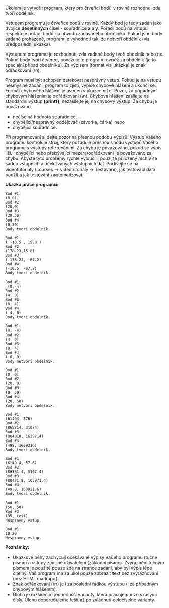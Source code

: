 Úkolem je vytvořit program, který pro čtveřici bodů v rovině rozhodne, zda tvoří obdélník.

Vstupem programu je čtveřice bodů v rovině. Každý bod je tedy zadán jako dvojice **desetinných** čísel - souřadnice **x** a **y**. Pořadí bodů na vstupu respektuje pořadí bodů na obvodu zadávaného obdélníku. Pokud jsou body zadané proházeně, program je vyhodnotí tak, že netvoří obdélník (viz předposlední ukázka).

Výstupem programu je rozhodnutí, zda zadané body tvoří obdélník nebo ne. Pokud body tvoří čtverec, považuje to program rovněž za obdélník (je to speciální případ obdélníku). Za výpisem (formát viz ukázka) je znak odřádkování (\n).

Program musí být schopen detekovat nesprávný vstup. Pokud je na vstupu nesmyslné zadání, program to zjistí, vypíše chybové hlášení a ukončí se. Formát chybového hlášení je uveden v ukázce níže. Pozor, za případným chybovým hlášením je odřádkování (\n). Chybová hlášení zasílejte na standardní výstup **(printf)**, nezasílejte jej na chybový výstup. Za chybu je považováno:

- nečíselná hodnota souřadnice,
- chybějící/nesprávný oddělovač (závorka, čárka) nebo
- chybějící souřadnice.

Při programování si dejte pozor na přesnou podobu výpisů. Výstup Vašeho programu kontroluje stroj, který požaduje přesnou shodu výstupů Vašeho programu s výstupy referenčními. Za chybu je považováno, pokud se výpis liší. I chybějící nebo přebývající mezera/odřádkování je považováno za chybu. Abyste tyto problémy rychle vyloučili, použijte přiložený archiv se sadou vstupních a očekávaných výstupních dat. Podívejte se na videotutoriály (courses -> videotutoriály -> Testování), jak testovací data použít a jak testování zautomatizovat.

**Ukázka práce programu:**
```
Bod #1:
(0,0)
Bod #2:
(20,0)
Bod #3:
(20,50)
Bod #4:
(0,50)
Body tvori obdelnik.

Bod #1:
( -10.5 , 15.8 )
Bod #2:
(178.23,15.8)
Bod #3:
( 178.23, -67.2)
Bod #4:
(-10.5, -67.2)
Body tvori obdelnik.

Bod #1:
 (0,-4)
Bod #2:
(4, 0)
Bod #3:
(0, 4)
Bod #4:
(-4, 0)
Body tvori obdelnik.

Bod #1:
(0, -4)
Bod #2:
(4, 0)
Bod #3:
(0, 4)
Bod #4:
(-6, 0)
Body netvori obdelnik.

Bod #1:
(0, 0)
Bod #2:
(20, 0)
Bod #3:
(0, 50)
Bod #4:
(20, 50)
Body netvori obdelnik.

Bod #1:
(61494, 576)
Bod #2:
(865814, 31074)
Bod #3:
(804818, 1639714)
Bod #4:
(498, 1609216)
Body tvori obdelnik.

Bod #1:
(6149.4, 57.6)
Bod #2:
(86581.4, 3107.4)
Bod #3:
(80481.8, 163971.4)
Bod #4:
(49.8, 160921.6)
Body tvori obdelnik.

Bod #1:
(50, 50)
Bod #2:
(35, test)
Nespravny vstup.

Bod #1:
10,20
Nespravny vstup.
```

**Poznámky:**
- Ukázkové běhy zachycují očekávané výpisy Vašeho programu (tučné písmo) a vstupy zadané uživatelem (základní písmo). Zvýraznění tučným písmem je použité pouze zde na stránce zadání, aby byl výpis lépe čitelný. Váš program má za úkol pouze zobrazit text bez zvýrazňování (bez HTML markupu).
- Znak odřádkování (\n) je i za poslední řádkou výstupu (i za případným chybovým hlášením).
- Úloha je rozšířením jednodušší varianty, která pracuje pouze s celými čísly. Úlohu doporučujeme řešit až po zvládnutí celočíselné varianty.
